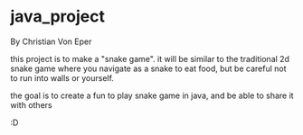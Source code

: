 # java_project

By Christian Von Eper

this project is to make a "snake game". 
it will be similar to the traditional 2d snake game where you navigate as a snake to eat food, but be careful not to run into walls or yourself.

the goal is to create a fun to play snake game in java, and be able to share it with others 

:D
